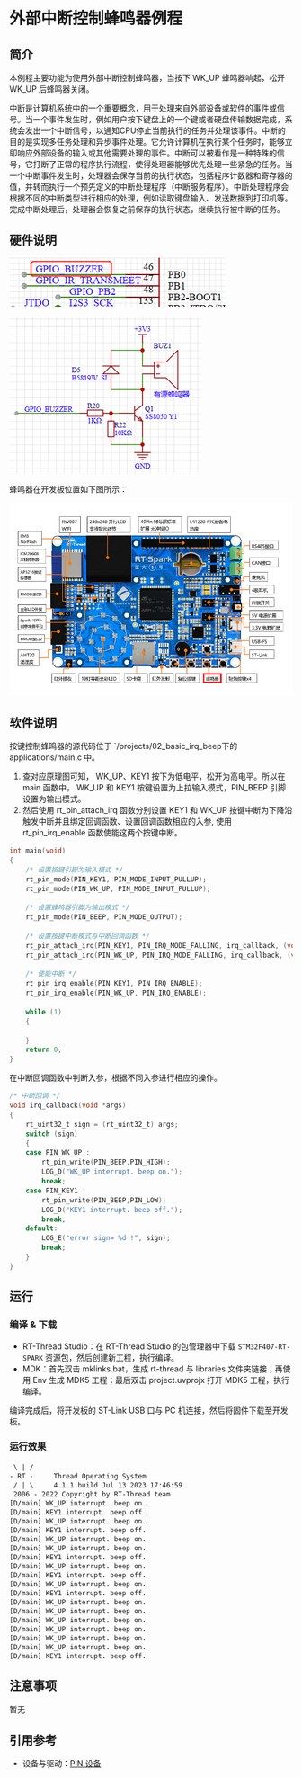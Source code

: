 # 外部中断控制蜂鸣器例程

## 简介

本例程主要功能为使用外部中断控制蜂鸣器，当按下 WK_UP 蜂鸣器响起，松开 WK_UP 后蜂鸣器关闭。

中断是计算机系统中的一个重要概念，用于处理来自外部设备或软件的事件或信号。当一个事件发生时，例如用户按下键盘上的一个键或者硬盘传输数据完成，系统会发出一个中断信号，以通知CPU停止当前执行的任务并处理该事件。中断的目的是实现多任务处理和异步事件处理。它允许计算机在执行某个任务时，能够立即响应外部设备的输入或其他需要处理的事件。中断可以被看作是一种特殊的信号，它打断了正常的程序执行流程，使得处理器能够优先处理一些紧急的任务。当一个中断事件发生时，处理器会保存当前的执行状态，包括程序计数器和寄存器的值，并转而执行一个预先定义的中断处理程序（中断服务程序）。中断处理程序会根据不同的中断类型进行相应的处理，例如读取键盘输入、发送数据到打印机等。完成中断处理后，处理器会恢复之前保存的执行状态，继续执行被中断的任务。

## 硬件说明

![蜂鸣器连接单片机引脚](figures/beep_pin.png)

![蜂鸣器电路原理图](figures/beep_circurt.png)

蜂鸣器在开发板位置如下图所示：

![蜂鸣器位置](figures/board.png)

## 软件说明

按键控制蜂鸣器的源代码位于 `/projects/02_basic_irq_beep下的 applications/main.c 中。

1. 查对应原理图可知，  WK_UP、KEY1 按下为低电平，松开为高电平。所以在 main 函数中， WK_UP 和 KEY1 按键设置为上拉输入模式，PIN_BEEP 引脚设置为输出模式。
2. 然后使用 rt_pin_attach_irq 函数分别设置 KEY1 和 WK_UP 按键中断为下降沿触发中断并且绑定回调函数、设置回调函数相应的入参, 使用 rt_pin_irq_enable 函数使能这两个按键中断。

```c
int main(void)
{
    /* 设置按键引脚为输入模式 */
    rt_pin_mode(PIN_KEY1, PIN_MODE_INPUT_PULLUP);
    rt_pin_mode(PIN_WK_UP, PIN_MODE_INPUT_PULLUP);

    /* 设置蜂鸣器引脚为输出模式 */
    rt_pin_mode(PIN_BEEP, PIN_MODE_OUTPUT);

    /* 设置按键中断模式与中断回调函数 */
    rt_pin_attach_irq(PIN_KEY1, PIN_IRQ_MODE_FALLING, irq_callback, (void *) PIN_KEY1);
    rt_pin_attach_irq(PIN_WK_UP, PIN_IRQ_MODE_FALLING, irq_callback, (void *) PIN_WK_UP);

    /* 使能中断 */
    rt_pin_irq_enable(PIN_KEY1, PIN_IRQ_ENABLE);
    rt_pin_irq_enable(PIN_WK_UP, PIN_IRQ_ENABLE);

    while (1)
    {

    }
    return 0;
}
```

在中断回调函数中判断入参，根据不同入参进行相应的操作。

```c
/* 中断回调 */
void irq_callback(void *args)
{
    rt_uint32_t sign = (rt_uint32_t) args;
    switch (sign)
    {
    case PIN_WK_UP :
        rt_pin_write(PIN_BEEP,PIN_HIGH);
        LOG_D("WK_UP interrupt. beep on.");
        break;
    case PIN_KEY1 :
        rt_pin_write(PIN_BEEP,PIN_LOW);
        LOG_D("KEY1 interrupt. beep off.");
        break;
    default:
        LOG_E("error sign= %d !", sign);
        break;
    }
}
```

## 运行

### 编译 & 下载

- RT-Thread Studio：在 RT-Thread Studio 的包管理器中下载 `STM32F407-RT-SPARK` 资源包，然后创建新工程，执行编译。
- MDK：首先双击 mklinks.bat，生成 rt-thread 与 libraries 文件夹链接；再使用 Env 生成 MDK5 工程；最后双击 project.uvprojx 打开 MDK5 工程，执行编译。

编译完成后，将开发板的 ST-Link USB 口与 PC 机连接，然后将固件下载至开发板。

### 运行效果

```shell
 \ | /
- RT -     Thread Operating System
 / | \     4.1.1 build Jul 13 2023 17:46:59
 2006 - 2022 Copyright by RT-Thread team
[D/main] WK_UP interrupt. beep on.
[D/main] KEY1 interrupt. beep off.
[D/main] WK_UP interrupt. beep on.
[D/main] KEY1 interrupt. beep off.
[D/main] WK_UP interrupt. beep on.
[D/main] WK_UP interrupt. beep on.
[D/main] KEY1 interrupt. beep off.
[D/main] WK_UP interrupt. beep on.
[D/main] KEY1 interrupt. beep off.
[D/main] WK_UP interrupt. beep on.
[D/main] KEY1 interrupt. beep off.
[D/main] WK_UP interrupt. beep on.
[D/main] WK_UP interrupt. beep on.
[D/main] WK_UP interrupt. beep on.
[D/main] WK_UP interrupt. beep on.
[D/main] WK_UP interrupt. beep on.
[D/main] WK_UP interrupt. beep on.
[D/main] KEY1 interrupt. beep off.
```

## 注意事项

暂无

## 引用参考

- 设备与驱动：[PIN 设备](https://www.rt-thread.org/document/site/#/rt-thread-version/rt-thread-standard/programming-manual/device/pin/pin)

